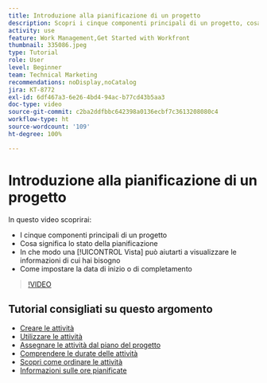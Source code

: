 ```yaml
---
title: Introduzione alla pianificazione di un progetto
description: Scopri i cinque componenti principali di un progetto, cosa significa lo stato, in che modo una [!UICONTROL Vista] può aiutarti a visualizzare informazioni pertinenti e come impostare la data di inizio o di scadenza.
activity: use
feature: Work Management,Get Started with Workfront
thumbnail: 335086.jpeg
type: Tutorial
role: User
level: Beginner
team: Technical Marketing
recommendations: noDisplay,noCatalog
jira: KT-8772
exl-id: 6df467a3-6e26-4bd4-94ac-b77cd43b5aa3
doc-type: video
source-git-commit: c2ba2ddfbbc642398a0136ecbf7c3613208080c4
workflow-type: ht
source-wordcount: '109'
ht-degree: 100%

---
```


# Introduzione alla pianificazione di un progetto

In questo video scoprirai:

* I cinque componenti principali di un progetto
* Cosa significa lo stato della pianificazione
* In che modo una [!UICONTROL Vista] può aiutarti a visualizzare le informazioni di cui hai bisogno
* Come impostare la data di inizio o di completamento

>[!VIDEO](https://video.tv.adobe.com/v/335086/?quality=12&learn=on)

## Tutorial consigliati su questo argomento

* [Creare le attività](https://experienceleague.adobe.com/docs/workfront-learn/tutorials-workfront/manage-work/tasks/how-to-create-tasks.html?lang=it)
* [Utilizzare le attività](https://experienceleague.adobe.com/docs/workfront-learn/tutorials-workfront/manage-work/tasks/work-with-tasks.html?lang=it)
* [Assegnare le attività dal piano del progetto](https://experienceleague.adobe.com/docs/workfront-learn/tutorials-workfront/manage-work/tasks/assign-tasks-from-the-project-plan.html?lang=it)
* [Comprendere le durate delle attività](https://experienceleague.adobe.com/docs/workfront-learn/tutorials-workfront/manage-work/tasks/understand-task-durations.html?lang=it)
* [Scopri come ordinare le attività](https://experienceleague.adobe.com/docs/workfront-learn/tutorials-workfront/manage-work/tasks/learn-to-sequence-tasks.html?lang=it)
* [Informazioni sulle ore pianificate](https://experienceleague.adobe.com/docs/workfront-learn/tutorials-workfront/manage-work/tasks/understand-planned-hours.html?lang=it)
